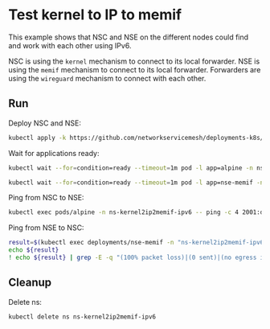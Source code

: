 # Test kernel to IP to memif

This example shows that NSC and NSE on the different nodes could find and work with each other using IPv6.

NSC is using the `kernel` mechanism to connect to its local forwarder.
NSE is using the `memif` mechanism to connect to its local forwarder.
Forwarders are using the `wireguard` mechanism to connect with each other.

## Run

Deploy NSC and NSE:
```bash
kubectl apply -k https://github.com/networkservicemesh/deployments-k8s/examples/features/ipv6/Kernel2IP2Memif_ipv6?ref=14f45ad6bc7418768cdd77f3b62e191675a477c3
```

Wait for applications ready:
```bash
kubectl wait --for=condition=ready --timeout=1m pod -l app=alpine -n ns-kernel2ip2memif-ipv6
```
```bash
kubectl wait --for=condition=ready --timeout=1m pod -l app=nse-memif -n ns-kernel2ip2memif-ipv6
```

Ping from NSC to NSE:
```bash
kubectl exec pods/alpine -n ns-kernel2ip2memif-ipv6 -- ping -c 4 2001:db8::
```

Ping from NSE to NSC:
```bash
result=$(kubectl exec deployments/nse-memif -n "ns-kernel2ip2memif-ipv6" -- vppctl ping 2001:db8::1 repeat 4)
echo ${result}
! echo ${result} | grep -E -q "(100% packet loss)|(0 sent)|(no egress interface)"
```

## Cleanup

Delete ns:
```bash
kubectl delete ns ns-kernel2ip2memif-ipv6
```
